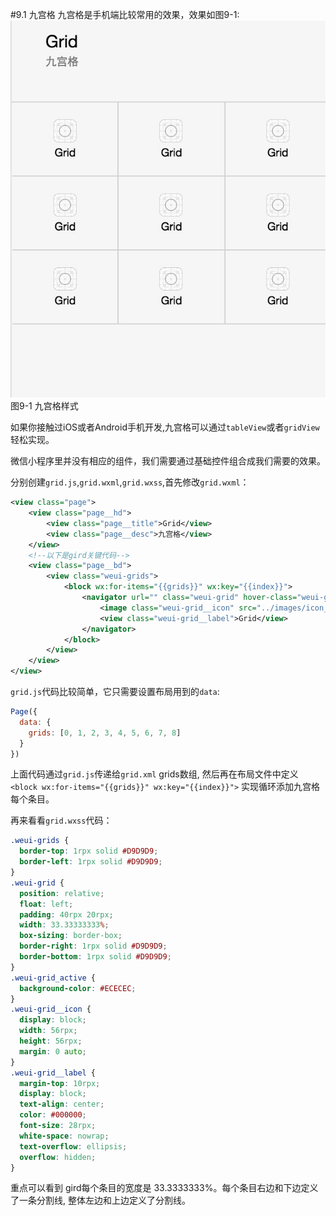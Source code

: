 #9.1 九宫格
九宫格是手机端比较常用的效果，效果如图9-1:
![](/assets/9-1.png) 图9-1 九宫格样式

如果你接触过iOS或者Android手机开发,九宫格可以通过`tableView`或者`gridView`轻松实现。

微信小程序里并没有相应的组件，我们需要通过基础控件组合成我们需要的效果。

分别创建`grid.js`,`grid.wxml`,`grid.wxss`,首先修改`grid.wxml`：

```xml
<view class="page">
    <view class="page__hd">
        <view class="page__title">Grid</view>
        <view class="page__desc">九宫格</view>
    </view>
    <!--以下是gird关键代码-->
    <view class="page__bd">
        <view class="weui-grids">
            <block wx:for-items="{{grids}}" wx:key="{{index}}">
                <navigator url="" class="weui-grid" hover-class="weui-grid_active">
                    <image class="weui-grid__icon" src="../images/icon_tabbar.png" />
                    <view class="weui-grid__label">Grid</view>
                </navigator>
            </block>
        </view>
    </view>
</view>
```
`grid.js`代码比较简单，它只需要设置布局用到的`data`:
```js
Page({
  data: {
    grids: [0, 1, 2, 3, 4, 5, 6, 7, 8]
  }
})
```

上面代码通过`grid.js`传递给`grid.xml` grids数组, 然后再在布局文件中定义 ```<block wx:for-items="{{grids}}" wx:key="{{index}}">``` 实现循环添加九宫格每个条目。

再来看看`grid.wxss`代码：

```css
.weui-grids {
  border-top: 1rpx solid #D9D9D9;
  border-left: 1rpx solid #D9D9D9;
}
.weui-grid {
  position: relative;
  float: left;
  padding: 40rpx 20rpx;
  width: 33.33333333%;
  box-sizing: border-box;
  border-right: 1rpx solid #D9D9D9;
  border-bottom: 1rpx solid #D9D9D9;
}
.weui-grid_active {
  background-color: #ECECEC;
}
.weui-grid__icon {
  display: block;
  width: 56rpx;
  height: 56rpx;
  margin: 0 auto;
}
.weui-grid__label {
  margin-top: 10rpx;
  display: block;
  text-align: center;
  color: #000000;
  font-size: 28rpx;
  white-space: nowrap;
  text-overflow: ellipsis;
  overflow: hidden;
}
```
重点可以看到 gird每个条目的宽度是 33.3333333%。每个条目右边和下边定义了一条分割线, 整体左边和上边定义了分割线。
